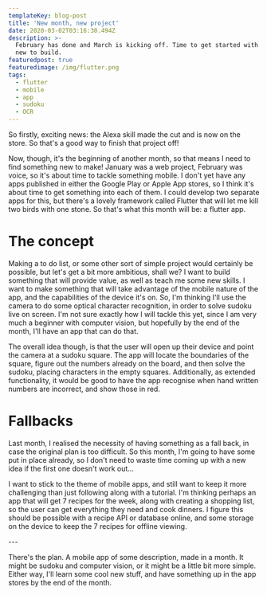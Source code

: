 ```yaml
---
templateKey: blog-post
title: 'New month, new project'
date: 2020-03-02T03:16:30.494Z
description: >-
  February has done and March is kicking off. Time to get started with something
  new to build.
featuredpost: true
featuredimage: /img/flutter.png
tags:
  - flutter
  - mobile
  - app
  - sudoku
  - OCR
---
```

So firstly, exciting news: the Alexa skill made the cut and is now on the store. So that's a good way to finish that project off!

Now, though, it's the beginning of another month, so that means I need to find something new to make! January was a web project, February was voice, so it's about time to tackle something mobile. I don't yet have any apps published in either the Google Play or Apple App stores, so I think it's about time to get something into each of them. I could develop two separate apps for this, but there's a lovely framework called Flutter that will let me kill two birds with one stone. So that's what this month will be: a flutter app.

# The concept

Making a to do list, or some other sort of simple project would certainly be possible, but let's get a bit more ambitious, shall we? I want to build something that will provide value, as well as teach me some new skills. I want to make something that will take advantage of the mobile nature of the app, and the capabilities of the device it's on. So, I'm thinking I'll use the camera to do some optical character recognition, in order to solve sudoku live on screen. I'm not sure exactly how I will tackle this yet, since I am very much a beginner with computer vision, but hopefully by the end of the month, I'll have an app that can do that.

The overall idea though, is that the user will open up their device and point the camera at a sudoku square. The app will locate the boundaries of the square, figure out the numbers already on the board, and then solve the sudoku, placing characters in the empty squares. Additionally, as extended functionality, it would be good to have the app recognise when hand written numbers are incorrect, and show those in red. 

# Fallbacks

Last month, I realised the necessity of having something as a fall back, in case the original plan is too difficult. So this month, I'm going to have some put in place already, so I don't need to waste time coming up with a new idea if the first one doesn't work out... 

I want to stick to the theme of mobile apps, and still want to keep it more challenging than just following along with a tutorial. I'm thinking perhaps an app that will get 7 recipes for the week, along with creating a shopping list, so the user can get everything they need and cook dinners. I figure this should be possible with a recipe API or database online, and some storage on the device to keep the 7 recipes for offline viewing. 

\--- 

There's the plan. A mobile app of some description, made in a month. It might be sudoku and computer vision, or it might be a little bit more simple. Either way, I'll learn some cool new stuff, and have something up in the app stores by the end of the month.
